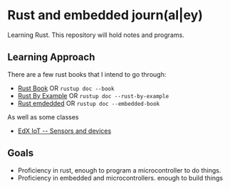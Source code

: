 # Rust and embedded journ(al|ey)

Learning Rust. This repository will hold notes and programs.

## Learning Approach

There are a few rust books that I intend to go through:

- [Rust Book](https://doc.rust-lang.org/book/) OR `rustup doc --book`
- [Rust By Example](https://doc.rust-lang.org/rust-by-example/) OR `rustup doc --rust-by-example`
- [Rust emdedded](https://rust-embedded.github.io/discovery/index.html) OR `rustup doc --embedded-book`

As well as some classes 
- [EdX IoT -- Sensors and devices](https://courses.edx.org/courses/course-v1:CurtinX+IOT2x+2T2019/course/)
## Goals

- Proficiency in rust, enough to program a microcontroller to do things.
- Proficiency in embedded and microcontrollers.  enough to build things
